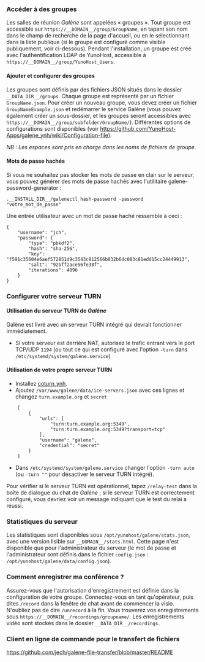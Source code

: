 ### Accéder à des groupes

Les salles de réunion *Galène* sont appelées « groupes ». Tout groupe est accessible sur `https://__DOMAIN__/group/GroupName`, en tapant son nom dans le champ de recherche de la page d'accueil, ou en le sélectionnant dans la liste publique (si le groupe est configuré comme visible publiquement, voir ci-dessous).
Pendant l'installation, un groupe est créé avec l'authentification LDAP de YunoHost, accessible à `https://__DOMAIN__/group/YunoHost_Users`.

#### Ajouter et configurer des groupes

Les groupes sont définis par des fichiers JSON situés dans le dossier `__DATA_DIR__/groups`. Chaque groupe est représenté par un fichier `GroupName.json`.
Pour créer un nouveau groupe, vous devez créer un fichier `GroupNameExample.json` et redémarrer le service Galène (vous pouvez également créer un sous-dossier, et les groupes seront accessibles avec` https://__DOMAIN__/group/subfolder/GroupName/`). Différentes options de configurations sont disponibles (voir https://github.com/YunoHost-Apps/galene_ynh/wiki/Configuration-file).

*NB : Les espaces sont pris en charge dans les noms de fichiers de groupe.* 

#### Mots de passe hachés

Si vous ne souhaitez pas stocker les mots de passe en clair sur le serveur, vous pouvez générer des mots de passe hachés avec l'utilitaire galene-password-generator :

`.__INSTALL_DIR__/galenectl hash-password -password "votre_mot_de_passe"`

Une entrée utilisateur avec un mot de passe haché ressemble à ceci :

``` 
{
    "username": "jch",
    "password": {
        "type": "pbkdf2",
        "hash": "sha-256",
        "key": "f591c35604e6aef572851d9c3543c812566b032b6dc083c81edd15cc24449913",
        "salt": "92bff2ace56fe38f",
        "iterations": 4096
    }
}
```

### Configurer votre serveur TURN

#### Utilisation du serveur TURN de *Galène*
Galène est livré avec un serveur TURN intégré qui devrait fonctionner immédiatement.
- Si votre serveur est derrière NAT, autorisez le trafic entrant vers le port TCP/UDP `1194` (ou tout ce qui est configuré avec l'option `-turn` dans `/etc/systemd/system/galene.service`)

#### Utilisation de votre propre serveur TURN
- Installez [coturn_ynh](https://github.com/YunoHost-Apps/coturn_ynh).
- Ajoutez `/var/www/galene/data/ice-servers.json` avec ces lignes et changez `turn.example.org` et `secret`

```
    [
        {
            "urls": [
                "turn:turn.example.org:5349",
                "turn:turn.example.org:5349?transport=tcp"
            ],
            "username": "galene",
            "credential": "secret"
        }
    ]
``` 
- Dans `/etc/systemd/system/galene.service` changer l'option `-turn auto` (ou `-turn ""` pour désactiver le serveur TURN intégré). 

Pour vérifier si le serveur TURN est opérationnel, tapez `/relay-test` dans la boîte de dialogue du chat de *Galène* ; si le serveur TURN est correctement configuré, vous devriez voir un message indiquant que le test du relai a réussi.

### Statistiques du serveur

Les statistiques sont disponibles sous `/opt/yunohost/galene/stats.json`, avec une version lisible sur `__DOMAIN__/stats.html`. Cette page n'est disponible que pour l'administrateur du serveur (le mot de passe et l'administrateur sont définis dans le fichier `config.json` : `/opt/yunohost/galene/data/config.json`).

### Comment enregistrer ma conférence ?

Assurez-vous que l'autorisation d'enregistrement est définie dans la configuration de votre groupe. Connectez-vous en tant qu'opérateur, puis dites `/record` dans la fenêtre de chat avant de commencer la visio. N'oubliez pas de dire `/unrecord` à la fin. Vous trouverez vos enregistrements sous `https://__DOMAIN__/recordings/groupname/`. Les enregistrements vidéo sont stockés dans le dossier `__DATA_DIR__/recordings`. 

### Client en ligne de commande pour le transfert de fichiers

https://github.com/jech/galene-file-transfer/blob/master/README